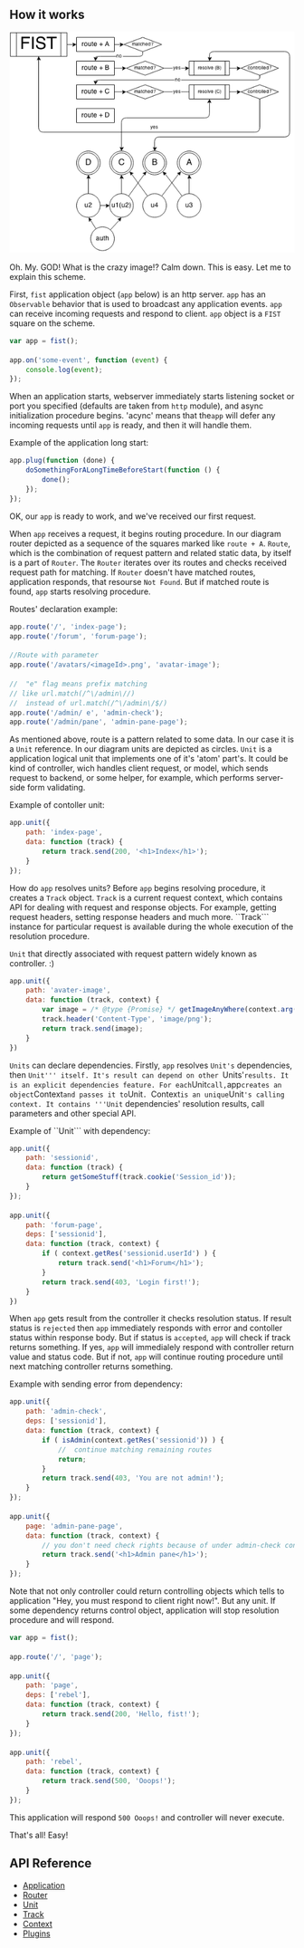 How it works
---------

![how it works](i/scheme0.png)

Oh. My. GOD! What is the crazy image!?
Calm down. This is easy. Let me to explain this scheme.

First, ```fist``` application object (```app``` below) is an http server. ```app``` has an ```Observable``` behavior that is used to broadcast any application events. ```app``` can receive incoming requests and respond to client. ```app``` object is a ```FIST``` square on the scheme.

```js
var app = fist();

app.on('some-event', function (event) {
    console.log(event);
});
```

When an application starts, webserver immediately starts listening socket or port you specified (defaults are taken from ```http``` module), and async initialization procedure begins. 'acync' means that the```app``` will defer any incoming requests until ```app``` is ready, and then it will handle them.

Example of the application long start:

```js
app.plug(function (done) {
    doSomethingForALongTimeBeforeStart(function () {
        done();
    });
});
```

OK, our ```app``` is ready to work, and we've received our first request.

When ```app``` receives a request, it begins routing procedure. In our diagram router depicted as a sequence of the squares marked like ```route + A```. ```Route```, which is the combination of request pattern and related static data, by itself is a part of ```Router```. The ```Router``` iterates over its routes and checks received request path for matching. If ```Router``` doesn't have matched routes, application responds, that resourse ```Not Found```. But if matched route is found, ```app``` starts resolving procedure.

Routes' declaration example:
```js
app.route('/', 'index-page');
app.route('/forum', 'forum-page');

//Route with parameter
app.route('/avatars/<imageId>.png', 'avatar-image');

//  "e" flag means prefix matching
// like url.match(/^\/admin\//)
//  instead of url.match(/^\/admin\/$/)
app.route('/admin/ e', 'admin-check');
app.route('/admin/pane', 'admin-pane-page');
```

As mentioned above, route is a pattern related to some data. In our case it is a ```Unit``` reference. In our diagram units are depicted as circles. ```Unit``` is a application logical unit that implements one of it's 'atom' part's. It could be kind of controller, wich handles client request, or model, which sends request to backend, or some helper, for example, which performs server-side form validating.

Example of contoller unit:
```js
app.unit({
    path: 'index-page',
    data: function (track) {
        return track.send(200, '<h1>Index</h1>');
    }
});
```

How do ```app``` resolves units? Before ```app``` begins resolving procedure, it creates a ```Track``` object. ```Track``` is a current request context, which contains API for dealing with request and response objects. For example, getting request headers, setting response headers and much more. ``Track``` instance for particular request is available during the whole execution of the resolution procedure.

```Unit``` that directly associated with request pattern widely known as controller. :)

```js
app.unit({
    path: 'avater-image',
    data: function (track, context) {
        var image = /* @type {Promise} */ getImageAnyWhere(context.arg('imageId'));
        track.header('Content-Type', 'image/png');
        return track.send(image);
    }
})
```

```Units``` can declare dependencies. Firstly,  ```app``` resolves ```Unit's``` dependencies, then ```Unit''' itself. It's result can depend on other ```Units'``` results. It is an explicit dependencies feature. For each ```Unit``` call, ```app``` creates an object ```Context``` and passes it to ```Unit```. ```Context``` is an unique ```Unit```'s calling context. It contains '''Unit``` dependencies' resolution results, call parameters and other special API.

Example of ``Unit``` with dependency:
```js
app.unit({
    path: 'sessionid',
    data: function (track) {
        return getSomeStuff(track.cookie('Session_id'));
    }
});

app.unit({
    path: 'forum-page',
    deps: ['sessionid'],
    data: function (track, context) {
        if ( context.getRes('sessionid.userId') ) {
            return track.send('<h1>Forum</h1>');
        }
        return track.send(403, 'Login first!');
    }
})

```

When ```app``` gets result from the controller it checks resolution status. If result status is ```rejected``` then ```app``` immediately responds with error and contoller status within response body. But if status is ```accepted```, ```app``` will check if track returns something. If yes, ```app``` will immedialely respond with controller return value and status code. But if not, ```app``` will continue routing procedure until next matching controller returns something.

Example with sending error from dependency:
```js
app.unit({
    path: 'admin-check',
    deps: ['sessionid'],
    data: function (track, context) {
        if ( isAdmin(context.getRes('sessionid')) ) {
            //  continue matching remaining routes
            return;
        }
        return track.send(403, 'You are not admin!');
    }
});

app.unit({
    page: 'admin-pane-page',
    data: function (track, context) {
        // you don't need check rights because of under admin-check controller
        return track.send('<h1>Admin pane</h1>');
    }
});
```

Note that not only controller could return controlling objects which tells to application "Hey, you must respond to client right now!". But any unit. If some dependency returns control object, application will stop resolution procedure and will respond.

```js
var app = fist();

app.route('/', 'page');

app.unit({
    path: 'page',
    deps: ['rebel'],
    data: function (track, context) {
        return track.send(200, 'Hello, fist!');
    }
});

app.unit({
    path: 'rebel',
    data: function (track, context) {
        return track.send(500, 'Ooops!');
    }
});

```

This application will respond ```500 Ooops!``` and controller will never execute.

That's all! Easy!

API Reference
---------
* [Application](server.md)
* [Router](router.md)
* [Unit](unit.md)
* [Track](track.md)
* [Context](context.md)
* [Plugins](plugins.md)
